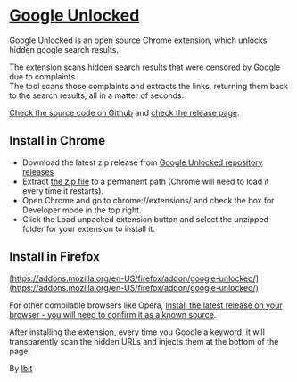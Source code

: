 # [Google Unlocked](https://ibit.ws/post/google-unlocked/)
Google Unlocked is an open source Chrome extension, which unlocks hidden google search results.

The extension scans hidden search results that were censored by Google due to complaints.  
The tool scans those complaints and extracts the links, returning them back to the search results, all in a matter of seconds.

[Check the source code on Github](https://github.com/Ibit-to/google-unlocked) and [check the release page](https://github.com/Ibit-to/google-unlocked/releases).

## Install in Chrome

- Download the latest zip release from [Google Unlocked repository releases](https://github.com/Ibit-to/google-unlocked/releases)
- Extract [the zip file](https://github.com/Ibit-to/google-unlocked/releases/download/1.0/google-unlocked.zip) to a permanent path (Chrome will need to load it every time it restarts).
- Open Chrome and go to chrome://extensions/ and check the box for Developer mode in the top right.
- Click the Load unpacked extension button and select the unzipped folder for your extension to install it.

## Install in Firefox
[https://addons.mozilla.org/en-US/firefox/addon/google-unlocked/](https://addons.mozilla.org/en-US/firefox/addon/google-unlocked/)

For other compilable browsers like Opera, [Install the latest release on your browser - you will need to confirm it as a known source](https://github.com/Ibit-to/google-unlocked/releases/download/1.0/google-unlocked.crx).

After installing the extension, every time you Google a keyword, it will transparently scan the hidden URLs and injects them at the bottom of the page.

By [Ibit](https://ibit.uno/)
